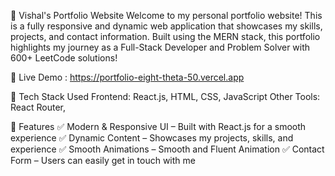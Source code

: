🚀 Vishal's Portfolio Website
Welcome to my personal portfolio website! This is a fully responsive and dynamic web application that showcases my skills, projects, and contact information. Built using the MERN stack, this portfolio highlights my journey as a Full-Stack Developer and Problem Solver with 600+ LeetCode solutions!

🔗 Live Demo : https://portfolio-eight-theta-50.vercel.app

📌 Tech Stack Used
Frontend: React.js, HTML, CSS, JavaScript
Other Tools: React Router,

📂 Features
✅ Modern & Responsive UI – Built with React.js for a smooth experience
✅ Dynamic Content – Showcases my projects, skills, and experience
✅ Smooth Animations – Smooth and Fluent Animation
✅ Contact Form – Users can easily get in touch with me
